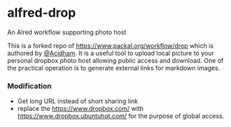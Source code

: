 # alfred-drop
An Alred workflow supporting photo host

This is a forked repo of https://www.packal.org/workflow/drop which is authored by [@Acidham](https://github.com/Acidham). It is a useful tool to upload local picture to your personal dropbox photo host allowing public access and download. One of the practical operation is to generate external links for markdown images.

### Modification 

* Get long URL instead of short sharing link
* replace the  https://www.dropbox.com/ with https://www.dropbox.ubuntuhot.com/ for the purpose of global access.
